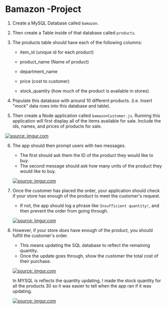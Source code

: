 # Bamazon -Project 
1. Create a MySQL Database called `bamazon`.

2. Then create a Table inside of that database called `products`.

3. The products table should have each of the following columns:

   * item_id (unique id for each product)

   * product_name (Name of product)

   * department_name

   * price (cost to customer)

   * stock_quantity (how much of the product is available in stores)

4. Populate this database with around 10 different products. (i.e. Insert "mock" data rows into this database and table).

5. Then create a Node application called `bamazonCustomer.js`. Running this application will first display all of the items available for sale. Include the ids, names, and prices of products for sale.

<a href="https://imgur.com/0IyKKa6"><img src="https://i.imgur.com/0IyKKa6.png" title="source: imgur.com" /></a>

6. The app should then prompt users with two messages.

   * The first should ask them the ID of the product they would like to buy.
   * The second message should ask how many units of the product they would like to buy.
   
   <a href="https://imgur.com/g22LTwu"><img src="https://i.imgur.com/g22LTwu.png" title="source: imgur.com" /></a>

7. Once the customer has placed the order, your application should check if your store has enough of the product to meet the customer's request.

   * If not, the app should log a phrase like `Insufficient quantity!`, and then prevent the order from going through.
   
   <a href="https://imgur.com/zp16bxN"><img src="https://i.imgur.com/zp16bxN.png" title="source: imgur.com" /></a>

8. However, if your store _does_ have enough of the product, you should fulfill the customer's order.
   * This means updating the SQL database to reflect the remaining quantity.
   * Once the update goes through, show the customer the total cost of their purchase.
   
   <a href="https://imgur.com/XkhNIXQ"><img src="https://i.imgur.com/XkhNIXQ.png" title="source: imgur.com" /></a>
   
   In MYSQL is reflects the quantity updating, I made the stock quantity for all the products 30 so it was easier to tell when the app ran if it was updating.
   
   
   <a href="https://imgur.com/EWZbOd9"><img src="https://i.imgur.com/EWZbOd9.png" title="source: imgur.com" /></a>
